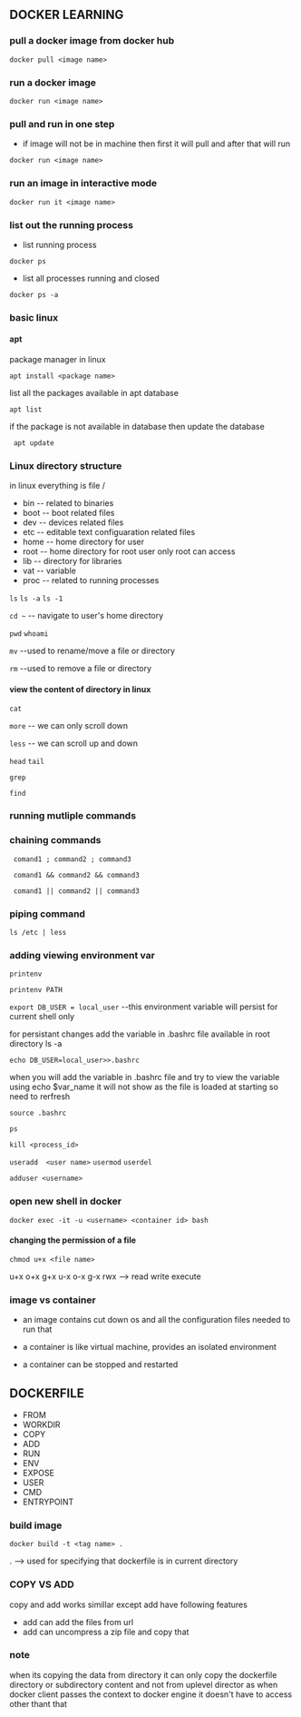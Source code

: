 ## DOCKER LEARNING

### pull a docker image from docker hub
```docker pull <image name>```

### run a docker image
```docker run <image name>```

### pull and run in one step
- if image will not be in machine then first it will pull and after that will run

```docker run <image name>```

### run an image in interactive mode

```docker run it <image name>```

### list out the running process
- list running process

```docker ps```
- list all processes running and closed

```docker ps -a```

### basic linux 
#### apt
package manager in linux

```apt install <package name>```

list all the packages available in apt database

```apt list```

if the package is  not available in database then update the database

``` apt update```

### Linux directory structure
in linux everything is file
/
* bin -- related to binaries
* boot -- boot related files
* dev -- devices related files
* etc -- editable text configuaration  related files
* home -- home directory for user
* root -- home directory for root user only root can access
* lib -- directory for libraries
* vat -- variable
* proc -- related to running processes

```ls```
```ls -a```
```ls -1```

```cd ~``` -- navigate to user's home directory

```pwd```
```whoami```

```mv``` --used to rename/move a file or directory

```rm```  --used to remove a file or directory

#### view the content of directory in linux
```cat```

```more```  -- we can only scroll down

```less```  -- we can scroll up and down

```head```
```tail```

```grep```

```find```

### running mutliple commands
### chaining commands 

``` comand1 ; command2 ; command3```

``` comand1 && command2 && command3```

``` comand1 || command2 || command3```

### piping command

```ls /etc | less```


### adding viewing environment var

```printenv```

```printenv PATH```

```export DB_USER = local_user``` --this environment variable will persist for current shell only

for persistant changes add the variable in .bashrc file  available in root directory ls -a

```echo DB_USER=local_user>>.bashrc```

when you will add the variable in .bashrc file and try to view the variable using echo $var_name it will not show as the file is loaded at starting so need to rerfresh

```source .bashrc```

```ps```

```kill <process_id>```


```useradd  <user name>```
```usermod```
```userdel```

```adduser <username>```

### open new shell in docker

```docker exec -it -u <username> <container id> bash```


#### changing the permission of a file

```chmod u+x <file name>```

u+x
o+x
g+x
u-x
o-x
g-x
rwx --> read write execute





### image vs container

* an image contains cut down os and all the configuration files needed to run that

* a container is like virtual machine, provides an isolated environment
* a container can be stopped and restarted


## DOCKERFILE
- FROM
- WORKDIR
- COPY
- ADD
- RUN
- ENV
- EXPOSE
- USER
- CMD
- ENTRYPOINT

### build image

```docker build -t <tag name> .```

. --> used for specifying that dockerfile is in current directory


### COPY VS ADD

copy and add works simillar except add have following features
- add can add the files from url
- add can uncompress a zip file and copy that


### note
when its copying the data from directory it can only copy the dockerfile directory or subdirectory content and not from uplevel director as when docker client passes the context to docker engine it doesn't have to access other thant that

